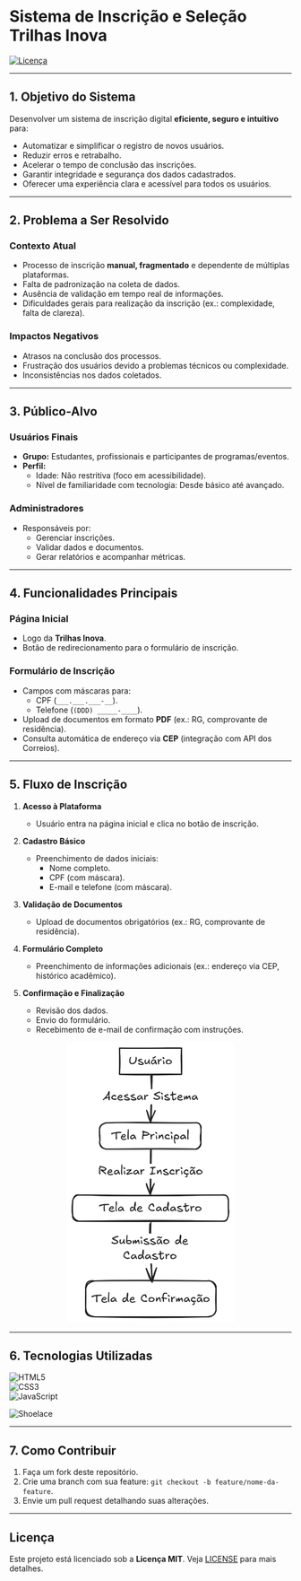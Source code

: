 # Sistema de Inscrição e Seleção Trilhas Inova

[![Licença](https://img.shields.io/badge/Licença-MIT-blue)](LICENSE) <!-- Opcional: adicione badges relevantes -->

---

## **1. Objetivo do Sistema**  
Desenvolver um sistema de inscrição digital **eficiente, seguro e intuitivo** para:  
- Automatizar e simplificar o registro de novos usuários.  
- Reduzir erros e retrabalho.  
- Acelerar o tempo de conclusão das inscrições.  
- Garantir integridade e segurança dos dados cadastrados.  
- Oferecer uma experiência clara e acessível para todos os usuários.  

---

## **2. Problema a Ser Resolvido**  

### **Contexto Atual**  
- Processo de inscrição **manual, fragmentado** e dependente de múltiplas plataformas.  
- Falta de padronização na coleta de dados.  
- Ausência de validação em tempo real de informações.  
- Dificuldades gerais para realização da inscrição (ex.: complexidade, falta de clareza).  

### **Impactos Negativos**  
- Atrasos na conclusão dos processos.  
- Frustração dos usuários devido a problemas técnicos ou complexidade.  
- Inconsistências nos dados coletados.  

---

## **3. Público-Alvo**  

### **Usuários Finais**  
- **Grupo:** Estudantes, profissionais e participantes de programas/eventos.  
- **Perfil:**  
  - Idade: Não restritiva (foco em acessibilidade).  
  - Nível de familiaridade com tecnologia: Desde básico até avançado.  

### **Administradores**  
- Responsáveis por:  
  - Gerenciar inscrições.  
  - Validar dados e documentos.  
  - Gerar relatórios e acompanhar métricas.  

---

## **4. Funcionalidades Principais**  

### **Página Inicial**  
- Logo da **Trilhas Inova**.  
- Botão de redirecionamento para o formulário de inscrição.  

### **Formulário de Inscrição**  
- Campos com máscaras para:  
  - CPF (`___.___.___-__`).  
  - Telefone (`(DDD) _____-____`).  
- Upload de documentos em formato **PDF** (ex.: RG, comprovante de residência).  
- Consulta automática de endereço via **CEP** (integração com API dos Correios).  

---

## **5. Fluxo de Inscrição**  

1. **Acesso à Plataforma**  
   - Usuário entra na página inicial e clica no botão de inscrição.  

2. **Cadastro Básico**  
   - Preenchimento de dados iniciais:  
     - Nome completo.  
     - CPF (com máscara).  
     - E-mail e telefone (com máscara).  

3. **Validação de Documentos**  
   - Upload de documentos obrigatórios (ex.: RG, comprovante de residência).  

4. **Formulário Completo**  
   - Preenchimento de informações adicionais (ex.: endereço via CEP, histórico acadêmico).  

5. **Confirmação e Finalização**  
   - Revisão dos dados.  
   - Envio do formulário.  
   - Recebimento de e-mail de confirmação com instruções.  

<div align="center">
    <img src="fluxo.png" alt="Shoelace"width="300" height="500"/>
</div>


---

## **6. Tecnologias Utilizadas**  
![HTML5](https://img.shields.io/badge/HTML5-E34F26?style=for-the-badge&logo=html5&logoColor=white)  
![CSS3](https://img.shields.io/badge/CSS3-1572B6?style=for-the-badge&logo=css3&logoColor=white)  
![JavaScript](https://img.shields.io/badge/JavaScript-F7DF1E?style=for-the-badge&logo=javascript&logoColor=black)

<img src="https://shoelace.style/assets/images/wordmark.svg" alt="Shoelace" width="80" height="30"/>

---

## **7. Como Contribuir**  
1. Faça um fork deste repositório.  
2. Crie uma branch com sua feature: `git checkout -b feature/nome-da-feature`.  
3. Envie um pull request detalhando suas alterações.  

---

## **Licença**  
Este projeto está licenciado sob a **Licença MIT**. Veja [LICENSE](LICENSE) para mais detalhes.  